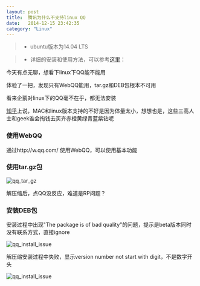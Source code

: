 ```yaml
---
layout: post
title:  腾讯为什么不支持linux QQ
date:   2014-12-15 23:42:35
category: "Linux"
---
```


> * ubuntu版本为14.04 LTS

> * 详细的安装和使用方法，可以参考[这里](http://server.zol.com.cn/269/2696247_all.html)：


今天有点无聊，想看下linux下QQ能不能用

体验了一把，发现只有WebQQ能用，tar.gz和DEB包根本不可用

看来企鹅对linux下的QQ毫不在乎，都无法安装

[知乎](http://www.zhihu.com/question/19756827)上说，MAC和linux版本支持的不好是因为体量太小，想想也是，这些三高人士和geek谁会掏钱去买齐赤橙黄绿青蓝紫钻呢

### 使用WebQQ

通过http://w.qq.com/  使用WebQQ，可以使用基本功能



###  使用tar.gz包

![qq_tar_gz](http://7wy3wu.com1.z0.glb.clouddn.com/qq_under_linux_1.png)

解压缩后，点QQ没反应，难道是RP问题？



###  安装DEB包

安装过程中出现"The package is of bad quality"的问题，提示是beta版本同时没有联系方式，直接ignore

![qq_install_issue](http://7wy3wu.com1.z0.glb.clouddn.com/qq_under_linux_2.png)

解压缩安装过程中失败，显示version number not start with digit，不是数字开头

![qq_install_issue](http://7wy3wu.com1.z0.glb.clouddn.com/qq_under_linux_3.png)

